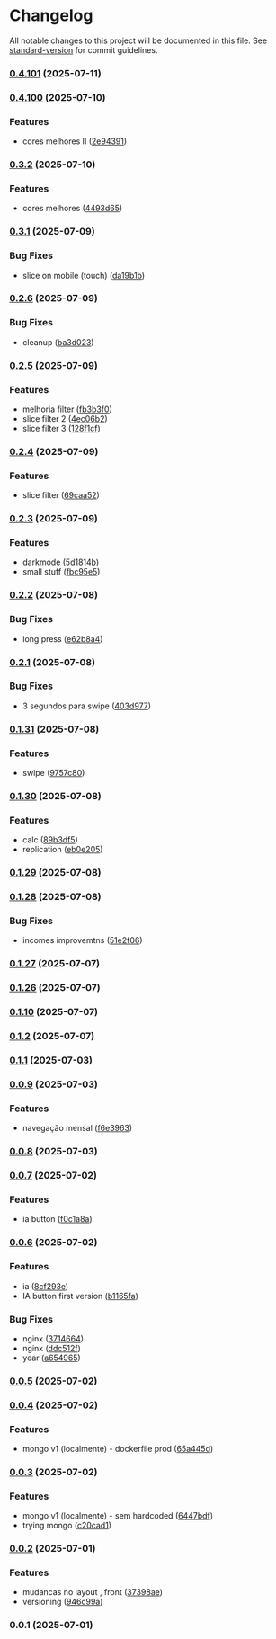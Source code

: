 # Changelog

All notable changes to this project will be documented in this file. See [standard-version](https://github.com/conventional-changelog/standard-version) for commit guidelines.

### [0.4.101](https://github.com/ErgonBerry/contas/compare/v0.4.100...v0.4.101) (2025-07-11)

### [0.4.100](https://github.com/ErgonBerry/contas/compare/v0.3.2...v0.4.100) (2025-07-10)


### Features

* cores melhores II ([2e94391](https://github.com/ErgonBerry/contas/commit/2e94391c6aa1d8485f433cccca9540a3ae299bf7))

### [0.3.2](https://github.com/ErgonBerry/contas/compare/v0.3.1...v0.3.2) (2025-07-10)


### Features

* cores melhores ([4493d65](https://github.com/ErgonBerry/contas/commit/4493d65420fa4ceb063f0d9cdaa935713cc1b167))

### [0.3.1](https://github.com/ErgonBerry/contas/compare/v0.2.6...v0.3.1) (2025-07-09)


### Bug Fixes

* slice on mobile (touch) ([da19b1b](https://github.com/ErgonBerry/contas/commit/da19b1b1a59832cdd2e18ecfcef206e34f27c5b7))

### [0.2.6](https://github.com/ErgonBerry/contas/compare/v0.2.5...v0.2.6) (2025-07-09)


### Bug Fixes

* cleanup ([ba3d023](https://github.com/ErgonBerry/contas/commit/ba3d023d2f5255164b2a9f5dbf2d34ea8a04ec82))

### [0.2.5](https://github.com/ErgonBerry/contas/compare/v0.2.4...v0.2.5) (2025-07-09)


### Features

* melhoria filter ([fb3b3f0](https://github.com/ErgonBerry/contas/commit/fb3b3f0a225d79d10e456b37c2e0107b86313feb))
* slice filter 2 ([4ec06b2](https://github.com/ErgonBerry/contas/commit/4ec06b24bc3697a79e897b822945105fc3c13b00))
* slice filter 3 ([128f1cf](https://github.com/ErgonBerry/contas/commit/128f1cf227cac00cb8af9aa48fbe01f31b8b3e9e))

### [0.2.4](https://github.com/ErgonBerry/contas/compare/v0.2.3...v0.2.4) (2025-07-09)


### Features

* slice filter ([69caa52](https://github.com/ErgonBerry/contas/commit/69caa52e5648efa9230f4cb6b0893ab775fe3b64))

### [0.2.3](https://github.com/ErgonBerry/contas/compare/v0.2.2...v0.2.3) (2025-07-09)


### Features

* darkmode ([5d1814b](https://github.com/ErgonBerry/contas/commit/5d1814bc24014a3d8339d1881ecdbe5c8ce1d605))
* small stuff ([fbc95e5](https://github.com/ErgonBerry/contas/commit/fbc95e5f821db08137380c2dfec9fac7ba3a733d))

### [0.2.2](https://github.com/ErgonBerry/contas/compare/v0.2.1...v0.2.2) (2025-07-08)


### Bug Fixes

* long press ([e62b8a4](https://github.com/ErgonBerry/contas/commit/e62b8a4a0851949d77632d131a6ffccb9c07e142))

### [0.2.1](https://github.com/ErgonBerry/contas/compare/v0.1.31...v0.2.1) (2025-07-08)


### Bug Fixes

* 3 segundos para swipe ([403d977](https://github.com/ErgonBerry/contas/commit/403d977080baa8dcb650cf6f817aadb1d19fb79a))

### [0.1.31](https://github.com/ErgonBerry/contas/compare/v0.1.30...v0.1.31) (2025-07-08)


### Features

* swipe ([9757c80](https://github.com/ErgonBerry/contas/commit/9757c8029fac9d893dfda6a34136da72ab772c37))

### [0.1.30](https://github.com/ErgonBerry/contas/compare/v0.1.29...v0.1.30) (2025-07-08)


### Features

* calc ([89b3df5](https://github.com/ErgonBerry/contas/commit/89b3df5de19af05ee0e5d95351fe59ed2cc3b955))
* replication ([eb0e205](https://github.com/ErgonBerry/contas/commit/eb0e205f0f223ce69788bcfa2d7f16b0a26caa65))

### [0.1.29](https://github.com/ErgonBerry/contas/compare/v0.1.28...v0.1.29) (2025-07-08)

### [0.1.28](https://github.com/ErgonBerry/contas/compare/v0.1.27...v0.1.28) (2025-07-08)


### Bug Fixes

* incomes improvemtns ([51e2f06](https://github.com/ErgonBerry/contas/commit/51e2f0626afff453cbb6850eaf4f4b4644a9699b))

### [0.1.27](https://github.com/ErgonBerry/contas/compare/v0.1.26...v0.1.27) (2025-07-07)

### [0.1.26](https://github.com/ErgonBerry/contas/compare/v0.1.2...v0.1.26) (2025-07-07)

### [0.1.10](https://github.com/ErgonBerry/contas/compare/v0.1.2...v0.1.10) (2025-07-07)

### [0.1.2](https://github.com/ErgonBerry/contas/compare/v0.1.1...v0.1.2) (2025-07-07)

### [0.1.1](https://github.com/ErgonBerry/contas/compare/v0.1.0...v0.1.1) (2025-07-03)

### [0.0.9](https://github.com/ErgonBerry/contas/compare/v0.0.8...v0.0.9) (2025-07-03)


### Features

* navegação mensal ([f6e3963](https://github.com/ErgonBerry/contas/commit/f6e3963ba5646c00354170bc14ffdb9626e47b93))

### [0.0.8](https://github.com/ErgonBerry/contas/compare/v0.0.7...v0.0.8) (2025-07-03)

### [0.0.7](https://github.com/ErgonBerry/contas/compare/v0.0.6...v0.0.7) (2025-07-02)


### Features

* ia button ([f0c1a8a](https://github.com/ErgonBerry/contas/commit/f0c1a8aa063e134c6c6cf25b2413ff4f0b0920bb))

### [0.0.6](https://github.com/ErgonBerry/contas/compare/v0.0.5...v0.0.6) (2025-07-02)


### Features

* ia ([8cf293e](https://github.com/ErgonBerry/contas/commit/8cf293e5fd17d4b3fdbaa358f0ef47904684edaf))
* IA button first version ([b1165fa](https://github.com/ErgonBerry/contas/commit/b1165faf009955622a884361ec2ae73b2da1d4e2))


### Bug Fixes

* nginx ([3714664](https://github.com/ErgonBerry/contas/commit/3714664ec72a18edeb6ac71ef13775da7363da05))
* nginx ([ddc512f](https://github.com/ErgonBerry/contas/commit/ddc512ffb53b5b13df7167ffad275fcfee0a4f51))
* year ([a654965](https://github.com/ErgonBerry/contas/commit/a6549650c04495e9be15ff38a17a0c8c61bf47ab))

### [0.0.5](https://github.com/ErgonBerry/contas/compare/v0.0.4...v0.0.5) (2025-07-02)

### [0.0.4](https://github.com/ErgonBerry/contas/compare/v0.0.3...v0.0.4) (2025-07-02)


### Features

* mongo v1 (localmente) - dockerfile prod ([65a445d](https://github.com/ErgonBerry/contas/commit/65a445d0f961487fdf513e0237b6f725960298d7))

### [0.0.3](https://github.com/ErgonBerry/contas/compare/v0.0.2...v0.0.3) (2025-07-02)


### Features

* mongo v1 (localmente) - sem hardcoded ([6447bdf](https://github.com/ErgonBerry/contas/commit/6447bdfd76c9d3f4eaa2f23cee56fe8bfb67b501))
* trying mongo ([c20cad1](https://github.com/ErgonBerry/contas/commit/c20cad10d5fb36e1a22956ba35af99da87333088))

### [0.0.2](https://github.com/ErgonBerry/contas/compare/v0.0.1...v0.0.2) (2025-07-01)


### Features

* mudancas no layout , front ([37398ae](https://github.com/ErgonBerry/contas/commit/37398aee8fc44ecc2474c1b3bbff9f05a8a62bb3))
* versioning ([946c99a](https://github.com/ErgonBerry/contas/commit/946c99aedf787380cce3b621b64e0dc5649009d5))

### 0.0.1 (2025-07-01)
